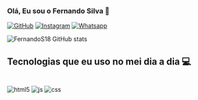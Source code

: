 ### Olá, Eu sou o Fernando Silva 👋

[![GitHub](https://img.shields.io/badge/GitHub-100000?style=for-the-badge&logo=github&logoColor=white)](https://)
[![Instagram](https://img.shields.io/badge/Instagram-E4405F?style=for-the-badge&logo=instagram&logoColor=white)](https://Instagram.com/_nandooficial_18)
[![Whatsapp](https://img.shields.io/badge/WhatsApp-25D366?style=for-the-badge&logo=whatsapp&logoColor=white)](https://Whatsapp.com/85991128087)

![FernandoS18 GitHub stats](https://github-readme-stats.vercel.app/api?username=FernandoS18&show_icons=true&theme=dark)

## Tecnologias que eu uso no mei dia a dia 💻

<div style="display: inline_block"></br>
  <img align="center" alt="html5" src="https://img.shields.io/badge/HTML5-E34F526?style=for-the-badg&logoColor=white" />
    <img align="center" alt="js" src="https://img.shields.io/badge/JavaScript-F7DF1E?style=for-the-badge&logo=javascript&logoColor=white"/>
    <img align="center" alt="css" src="https://img.shields.io/badge/CSS3-1572B6?style=for-the-badge&logo=css3&logoColor=white"/>
<div>
